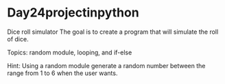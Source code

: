 # Day24projectinpython


Dice roll simulator
The goal is to create a program that will simulate the roll of dice.

Topics: random module, looping, and if-else

Hint: Using a random module generate a random number between the range from 1 to 6 when the user wants.
